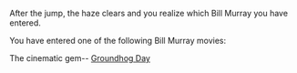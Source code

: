 After the jump, the haze clears and you realize which Bill Murray you have entered.

You have entered one of the following Bill Murray movies:

The cinematic gem-- [Groundhog Day](groundhog-day/ned-ryerson.md)
